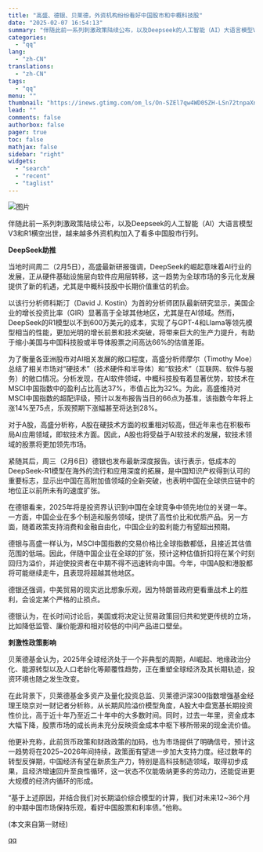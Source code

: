```yaml
---
title: "高盛、德银、贝莱德，外资机构纷纷看好中国股市和中概科技股"
date: "2025-02-07 16:54:13"
summary: "伴随此前一系列刺激政策陆续公布，以及Deepseek的人工智能（AI）大语言模型V3和R1横空出世，..."
categories:
  - "qq"
lang:
  - "zh-CN"
translations:
  - "zh-CN"
tags:
  - "qq"
menu: ""
thumbnail: "https://inews.gtimg.com/om_ls/On-SZEl7qw4WD0SZH-LSn72tnpaXnw5jfR9llhhDHhlJAAA_640360/0"
lead: ""
comments: false
authorbox: false
pager: true
toc: false
mathjax: false
sidebar: "right"
widgets:
  - "search"
  - "recent"
  - "taglist"
---
```


![图片](https://inews.gtimg.com/om_bt/OaExoSQrPOp_yFHIDUpmW4-SdAYVNF40JohyHYNfZUaI8AA/641)

伴随此前一系列刺激政策陆续公布，以及Deepseek的人工智能（AI）大语言模型V3和R1横空出世，越来越多外资机构加入了看多中国股市行列。

**DeepSeek助推**

当地时间周二（2月5日），高盛最新研报强调，DeepSeek的崛起意味着AI行业的发展，正从硬件基础设施层向软件应用层转移，这一趋势为全球市场的多元化发展提供了新的机遇，尤其是中概科技股中长期价值重估的机会。

以该行分析师科斯汀（David J. Kostin）为首的分析师团队最新研究显示，美国企业的增长投资比率（GIR）显著高于全球其他地区，尤其是在AI领域。然而，DeepSeek的R1模型以不到600万美元的成本，实现了与GPT-4和Llama等领先模型相当的性能，更加光明的增长前景和技术突破，将带来巨大的生产力提升，有助于缩小美国与中国科技股或半导体股票之间高达66%的估值差距。

为了衡量各亚洲股市对AI相关发展的敞口程度，高盛分析师摩尔（Timothy Moe）总结了相关市场对“硬技术”（技术硬件和半导体）和“软技术”（互联网、软件与服务）的敞口情况。分析发现，在AI软件领域，中概科技股有着显著优势，软技术在MSCI中国指数中的盈利占比高达37%，市值占比为32%。为此，高盛维持对MSCI中国指数的超配评级，预计以发布报告当日的66点为基准，该指数今年将上涨14%至75点，乐观预期下涨幅甚至将达到28%。

对于A股，高盛分析称，A股在硬技术方面的权重相对较高，但近年来也在积极布局AI应用领域，即软技术方面。因此，A股也将受益于AI软技术的发展，软技术领域的股票将更加领先市场。

紧随其后，周三（2月6日）德银也发布最新深度报告。该行表示，低成本的DeepSeek-R1模型在海外的流行和应用深度的拓展，是中国知识产权得到认可的重要标志，显示出中国在高附加值领域的全新突破，也表明中国在全球供应链中的地位正以前所未有的速度扩张。

在德银看来，2025年将是投资界认识到中国在全球竞争中领先地位的关键一年。一方面，中国企业在多个制造和服务领域，提供了高性价比和优质产品。另一方面，随着政策支持消费和金融自由化，中国企业的盈利能力有望超出预期。

德银与高盛一样认为，MSCI中国指数的交易价格比全球指数都低，且接近其估值范围的低端。因此，伴随中国企业在全球的扩张，预计这种估值折扣将在某个时刻回归为溢价，并迫使投资者在中期不得不迅速转向中国。今年，中国A股和港股都将可能继续走牛，且表现将超越其他地区。

德银还强调，中美贸易的现实远比想象乐观，因为特朗普政府更看重战术上的胜利，会设定某个严格的止损点。

德银认为，在长时间讨论后，美国或将决定让贸易政策回归共和党更传统的立场，比如降低监管、廉价能源和相对较低的中间产品进口壁垒。

**刺激性政策影响**

贝莱德基金认为，2025年全球经济处于一个非典型的周期，AI崛起、地缘政治分化、能源转型以及人口老龄化等颠覆性趋势，正在重塑全球经济及其长期轨迹，投资环境也随之发生改变。

在此背景下，贝莱德基金多资产及量化投资总监、贝莱德沪深300指数增强基金经理王晓京对一财记者分析称，从长期风险溢价模型角度，A股大中盘宽基长期投资性价比，高于近十年乃至近二十年中的大多数时间。同时，过去一年里，资金成本大幅下降，股票市场的成长尚未充分反映资金成本中枢下移所带来的现金流价值。

他更补充称，此前货币政策和财政政策的加码，也为市场提供了明确信号，预计这一趋势将在2025~2026年间持续，政策面有望进一步加大支持力度。经过数年的转型反弹期，中国经济有望在新质生产力，特别是高科技制造领域，取得初步成果，且经济增速回升至良性循环，这一状态不仅能吸纳更多的劳动力，还能促进更大规模的经济内循环的形成。

“基于上述原因，并结合我们对长期溢价综合模型的计算，我们对未来12~36个月的中期中国市场保持乐观，看好中国股票和利率债。”他称。

 (本文来自第一财经)

[qq](https://new.qq.com/rain/a/20250207A06CC000)
